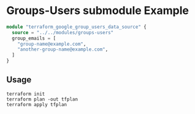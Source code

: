 # Groups-Users submodule Example

```terraform
module "terraform_google_group_users_data_source" {
  source = "../../modules/groups-users"
  group_emails = [
    "group-name@example.com",
    "another-group-name@example.com",
  ]
}
```

## Usage

```shell
terraform init
terraform plan -out tfplan
terraform apply tfplan
```
